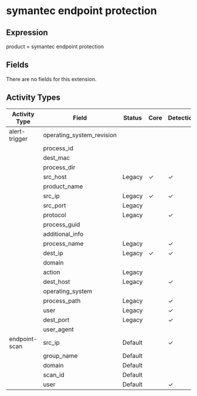 symantec endpoint protection
============================

Expression
----------

product = symantec endpoint protection

Fields
------

There are no fields for this extension.

Activity Types
--------------

| Activity Type | Field                     | Status  | Core     | Detection | Informational |
| ------------- | ------------------------- | ------- | -------- | --------- | ------------- |
| alert-trigger | operating_system_revision |         |          |           |               |
|               | process_id                |         |          |           |               |
|               | dest_mac                  |         |          |           |               |
|               | process_dir               |         |          |           |               |
|               | src_host                  | Legacy  | &#10003; | &#10003;  |               |
|               | product_name              |         |          |           |               |
|               | src_ip                    | Legacy  | &#10003; | &#10003;  |               |
|               | src_port                  | Legacy  |          |           | &#10003;      |
|               | protocol                  | Legacy  |          | &#10003;  |               |
|               | process_guid              |         |          |           |               |
|               | additional_info           |         |          |           |               |
|               | process_name              | Legacy  |          | &#10003;  |               |
|               | dest_ip                   | Legacy  | &#10003; | &#10003;  |               |
|               | domain                    |         |          |           |               |
|               | action                    | Legacy  |          |           | &#10003;      |
|               | dest_host                 | Legacy  |          | &#10003;  |               |
|               | operating_system          |         |          |           |               |
|               | process_path              | Legacy  |          | &#10003;  |               |
|               | user                      | Legacy  |          | &#10003;  |               |
|               | dest_port                 | Legacy  |          | &#10003;  |               |
|               | user_agent                |         |          |           |               |
| endpoint-scan | src_ip                    | Default |          | &#10003;  |               |
|               | group_name                | Default |          |           | &#10003;      |
|               | domain                    | Default |          |           | &#10003;      |
|               | scan_id                   | Default |          |           | &#10003;      |
|               | user                      | Default |          | &#10003;  |               |

